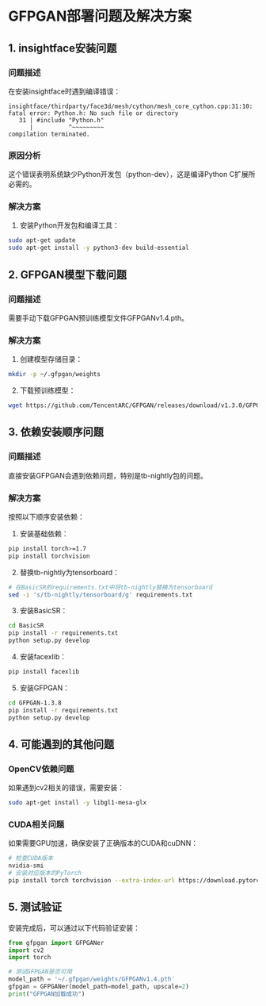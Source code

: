 # GFPGAN部署问题及解决方案

## 1. insightface安装问题

### 问题描述
在安装insightface时遇到编译错误：
```
insightface/thirdparty/face3d/mesh/cython/mesh_core_cython.cpp:31:10: fatal error: Python.h: No such file or directory
   31 | #include "Python.h"
      |          ^~~~~~~~~~
compilation terminated.
```

### 原因分析
这个错误表明系统缺少Python开发包（python-dev），这是编译Python C扩展所必需的。

### 解决方案
1. 安装Python开发包和编译工具：
```bash
sudo apt-get update
sudo apt-get install -y python3-dev build-essential
```

## 2. GFPGAN模型下载问题

### 问题描述
需要手动下载GFPGAN预训练模型文件GFPGANv1.4.pth。

### 解决方案
1. 创建模型存储目录：
```bash
mkdir -p ~/.gfpgan/weights
```

2. 下载预训练模型：
```bash
wget https://github.com/TencentARC/GFPGAN/releases/download/v1.3.0/GFPGANv1.4.pth -P ~/.gfpgan/weights/
```

## 3. 依赖安装顺序问题

### 问题描述
直接安装GFPGAN会遇到依赖问题，特别是tb-nightly包的问题。

### 解决方案
按照以下顺序安装依赖：

1. 安装基础依赖：
```bash
pip install torch>=1.7
pip install torchvision
```

2. 替换tb-nightly为tensorboard：
```bash
# 在BasicSR的requirements.txt中将tb-nightly替换为tensorboard
sed -i 's/tb-nightly/tensorboard/g' requirements.txt
```

3. 安装BasicSR：
```bash
cd BasicSR
pip install -r requirements.txt
python setup.py develop
```

4. 安装facexlib：
```bash
pip install facexlib
```

5. 安装GFPGAN：
```bash
cd GFPGAN-1.3.8
pip install -r requirements.txt
python setup.py develop
```

## 4. 可能遇到的其他问题

### OpenCV依赖问题
如果遇到cv2相关的错误，需要安装：
```bash
sudo apt-get install -y libgl1-mesa-glx
```

### CUDA相关问题
如果需要GPU加速，确保安装了正确版本的CUDA和cuDNN：
```bash
# 检查CUDA版本
nvidia-smi
# 安装对应版本的PyTorch
pip install torch torchvision --extra-index-url https://download.pytorch.org/whl/cu118  # 示例为CUDA 11.8
```

## 5. 测试验证

安装完成后，可以通过以下代码验证安装：
```python
from gfpgan import GFPGANer
import cv2
import torch

# 测试GFPGAN是否可用
model_path = '~/.gfpgan/weights/GFPGANv1.4.pth'
gfpgan = GFPGANer(model_path=model_path, upscale=2)
print("GFPGAN加载成功")
